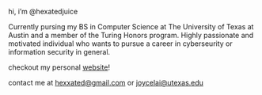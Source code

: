 hi, i’m @hexatedjuice

Currently pursing my BS in Computer Science at The University of Texas at Austin and a member of the Turing Honors program. Highly passionate and motivated individual who wants to pursue a career in cyberseurity or information security in general. 

checkout my personal [website](cs.utexas.edu/~juice/)!

contact me at hexxated@gmail.com or joycelai@utexas.edu

